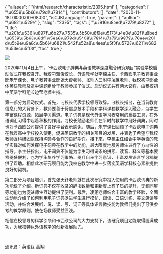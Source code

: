 {
    "aliases": [
        "/html/research/characteristic/2395.html"
    ],
    "categories": [
        "\u6559\u5b66\u79d1\u7814"
    ],
    "contributors": [],
    "date": "2020-11-18T00:00:00+08:00",
    "isCJKLanguage": true,
    "params": {
        "author": "\u6821\u529e"
    },
    "slug": "2395",
    "tags": [
        "\u5916\u8bed\u7279\u8272"
    ],
    "title": "\u201c\u5361\u897f\u6b27\u7535\u5b50\u8f9e\u5178\u4e0e\u82f1\u8bed\u6559\u5b66\u6df1\u5ea6\u878d\u5408\u7814\u7a76\u9879\u76ee\u201d\u5b9e\u9a8c\u5b66\u6821\u542f\u52a8\u4eea\u5f0f\u5728\u6211\u6821\u53ec\u5f00",
    "toc": true
}

![](https://cdn.tfls.online/mirror/full/9ffa9dd6df771f6a4b486af976682a45816541e7.jpg)







 2020年11月4日上午，“卡西欧电子辞典与英语教学深度融合研究项目”实验学校启动仪式在我校召开。我校刁雅俊校长、外语教学处李楠主任、卡西欧电子教育事业部朱宁课长、电子教育事业部张天舒老师、北师大三附中凌蕙老师、我校初中部全体英语教师及高中课题组骨干教师参加了仪式。启动仪式共有两大议程，由我校初中英语学科组长边莹老师主持。 




 第一部分为启动仪式。首先，刁校长代表学校领导致辞。刁校长指出，在当前教育信息化的大背景下，教师要善于将信息技术手段和学科课程教学深入融合，为学生丰富课程资源，拓展学习渠道。电子词典是现代外语学习者常用的重要工具，在外语词汇习得中起着积极的作用。刁校长勉励老师们在平时的教学中用好词典，同时也对卡西欧公司提供了良好平台表示感谢。随后，朱宁课长回顾了卡西欧电子词典在我市高中学校投入使用，促进英语教学的相关项目的发展，并表达了希望与我校教师及科研团队保持沟通与合作的良好期许。接下来，李楠主任结合中学英语的教学实践对如何发挥电子词典在教学中的功能，最大限度地服务师生进行了方向性的指导。李主任指出，电子词典不仅能为学生习得词条的拼写、读音、释义等基本要素提供便利，也为学生培养学习策略、提升自主学习意识、丰富发展语言学习观提供了帮助。相信此次研究项目能为我校在教学中进一步落实英语学科核心素养提供良好的契机。
 



 第二部分为项目培训。首先张天舒老师就在此次研究中投入使用的卡西欧词典的新功能做了介绍。新词典不仅在收录的辞书数量和更新度上有了质的提升，无线同屏等功能也为促进师生互动提供了便利。最后，凌蕙老师结合丰富的教学经验，全面生动地介绍了如何利用电子词典促进学生进行模仿、跟读、口语训练、美文朗读等活动，并结合发展听、说、读、写、词汇等具体语言微技能为教师们提出了可供参考的教学原则，使在场教师受益匪浅。
 



 相信在校领导的科学引领和卡西欧公司的大力支持下，该研究项目定能取得圆满成功，为我校特色外语教学的创新发展助力。
 



  
 



通讯员：英语组 高翔



